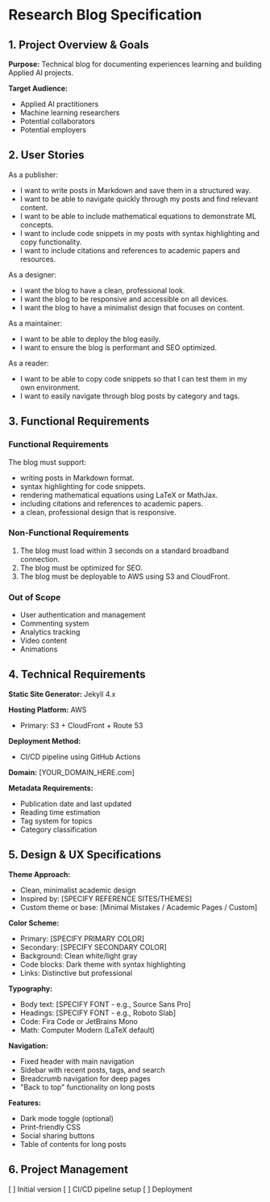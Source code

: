 # Research Blog Specification

## 1. Project Overview & Goals

**Purpose:** Technical blog for documenting experiences learning and building Applied AI projects.

**Target Audience:** 
- Applied AI practitioners
- Machine learning researchers
- Potential collaborators
- Potential employers

## 2. User Stories

As a publisher:
- I want to write posts in Markdown and save them in a structured way.
- I want to be able to navigate quickly through my posts and find relevant content.
- I want to be able to include mathematical equations to demonstrate ML concepts.
- I want to include code snippets in my posts with syntax highlighting and copy functionality.
- I want to include citations and references to academic papers and resources.

As a designer:
- I want the blog to have a clean, professional look.
- I want the blog to be responsive and accessible on all devices.
- I want the blog to have a minimalist design that focuses on content.

As a maintainer:
- I want to be able to deploy the blog easily.
- I want to ensure the blog is performant and SEO optimized.

As a reader:
- I want to be able to copy code snippets so that I can test them in my own environment.
- I want to easily navigate through blog posts by category and tags.


## 3. Functional Requirements

### Functional Requirements

The blog must support:
- writing posts in Markdown format.
- syntax highlighting for code snippets.
- rendering mathematical equations using LaTeX or MathJax.
- including citations and references to academic papers.
- a clean, professional design that is responsive.

### Non-Functional Requirements

1. The blog must load within 3 seconds on a standard broadband connection.
2. The blog must be optimized for SEO.
3. The blog must be deployable to AWS using S3 and CloudFront.


### Out of Scope

- User authentication and management
- Commenting system
- Analytics tracking
- Video content
- Animations

## 4. Technical Requirements

**Static Site Generator:** Jekyll 4.x

**Hosting Platform:** AWS
- Primary: S3 + CloudFront + Route 53

**Deployment Method:**
- CI/CD pipeline using GitHub Actions

**Domain:** [YOUR_DOMAIN_HERE.com]

**Metadata Requirements:**
- Publication date and last updated
- Reading time estimation
- Tag system for topics
- Category classification

## 5. Design & UX Specifications

**Theme Approach:** 
- Clean, minimalist academic design
- Inspired by: [SPECIFY REFERENCE SITES/THEMES]
- Custom theme or base: [Minimal Mistakes / Academic Pages / Custom]

**Color Scheme:**
- Primary: [SPECIFY PRIMARY COLOR]
- Secondary: [SPECIFY SECONDARY COLOR]
- Background: Clean white/light gray
- Code blocks: Dark theme with syntax highlighting
- Links: Distinctive but professional

**Typography:**
- Body text: [SPECIFY FONT - e.g., Source Sans Pro]
- Headings: [SPECIFY FONT - e.g., Roboto Slab]
- Code: Fira Code or JetBrains Mono
- Math: Computer Modern (LaTeX default)

**Navigation:**
- Fixed header with main navigation
- Sidebar with recent posts, tags, and search
- Breadcrumb navigation for deep pages
- "Back to top" functionality on long posts

**Features:**
- Dark mode toggle (optional)
- Print-friendly CSS
- Social sharing buttons
- Table of contents for long posts


## 6. Project Management
[ ] Initial version
[ ] CI/CD pipeline setup
[ ] Deployment